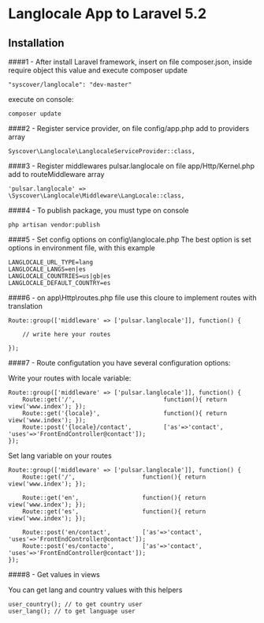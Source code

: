 # Langlocale App to Laravel 5.2

## Installation

####1 - After install Laravel framework, insert on file composer.json, inside require object this value and execute composer update
```
"syscover/langlocale": "dev-master"

```
execute on console:
```
composer update
```

####2 - Register service provider, on file config/app.php add to providers array

```
Syscover\Langlocale\LanglocaleServiceProvider::class,

```

####3 - Register middlewares pulsar.langlocale on file app/Http/Kernel.php add to routeMiddleware array

```
'pulsar.langlocale' => \Syscover\Langlocale\Middleware\LangLocale::class,

```

####4 - To publish package, you must type on console

```
php artisan vendor:publish

```

####5 - Set config options on config\langlocale.php
The best option is set options in environment file, with this example
```
LANGLOCALE_URL_TYPE=lang
LANGLOCALE_LANGS=en|es
LANGLOCALE_COUNTRIES=us|gb|es
LANGLOCALE_DEFAULT_COUNTRY=es
```

####6 - on app\Http\routes.php file use this cloure to implement routes with translation

```
Route::group(['middleware' => ['pulsar.langlocale']], function() {

    // write here your routes

});

```

####7 - Route configutation
you have several configuration options:

Write your routes with locale variable:

```
Route::group(['middleware' => ['pulsar.langlocale']], function() {
    Route::get('/',                         function(){ return view('www.index'); });
    Route::get('{locale}',                  function(){ return view('www.index'); });
    Route::post('{locale}/contact',         ['as'=>'contact',  'uses'=>'FrontEndController@contact']);
});

```

Set lang variable on your routes

```
Route::group(['middleware' => ['pulsar.langlocale']], function() {
    Route::get('/',                   function(){ return view('www.index'); });

    Route::get('en',                  function(){ return view('www.index'); });
    Route::get('es',                  function(){ return view('www.index'); });

    Route::post('en/contact',         ['as'=>'contact',          'uses'=>'FrontEndController@contact']);
    Route::post('es/contacto',        ['as'=>'contact',          'uses'=>'FrontEndController@contact']);
});

```

####8 - Get values in views

You can get lang and country values with this helpers
```
user_country(); // to get country user
user_lang(); // to get language user
```



